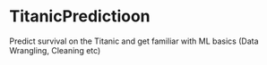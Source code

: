 # TitanicPredictioon
Predict survival on the Titanic and get familiar with ML basics (Data Wrangling, Cleaning etc)
